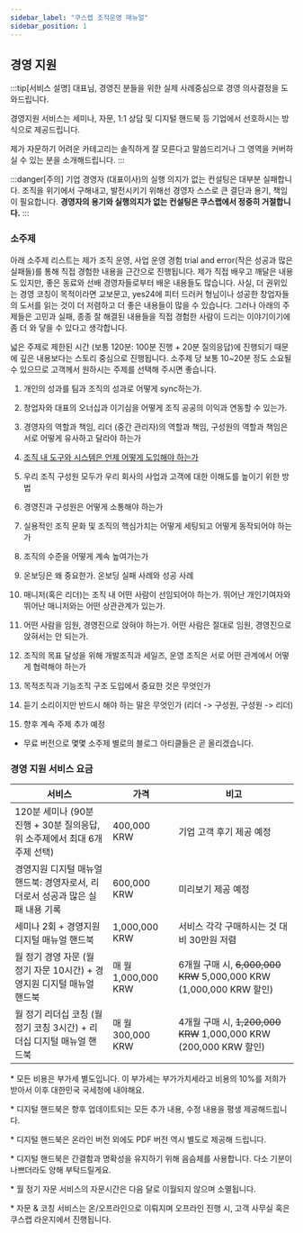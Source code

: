 ```yaml
---
sidebar_label: "쿠스랩 조직운영 매뉴얼"
sidebar_position: 1
---
```


## 경영 지원

:::tip[서비스 설명]
대표님, 경영진 분들을 위한 실제 사례중심으로 경영 의사결정을 도와드립니다.

경영지원 서비스는 세미나, 자문, 1:1 상담 및 디지털 핸드북 등 기업에서 선호하시는 방식으로 제공드립니다.

제가 자문하기 어려운 카테고리는 솔직하게 잘 모른다고 말씀드리거나 그 영역을 커버하실 수 있는 분을 소개해드립니다.
:::

:::danger[주의]
기업 경영자 (대표이사)의 실행 의지가 없는 컨설팅은 대부분 실패합니다. 조직을 위기에서 구해내고, 발전시키기 위해선 경영자 스스로 큰 결단과 용기, 책임이 필요합니다. **경영자의 용기와 실행의지가 없는 컨설팅은 쿠스랩에서 정중히 거절합니다.**
:::

### 소주제

아래 소주제 리스트는 제가 조직 운영, 사업 운영 경험 trial and error(작은 성공과 많은 실패들)를 통해 직접 경험한 내용을 근간으로 진행됩니다. 제가 직접 배우고 깨달은 내용도 있지만, 좋은 동료와 선배 경영자들로부터 배운 내용들도 많습니다. 사실, 더 권위있는 경영 코칭이 목적이라면 교보문고, yes24에 피터 드러커 형님이나 성공한 창업자들의 도서를 읽는 것이 더 저렴하고 더 좋은 내용들이 많을 수 있습니다. 그러나 아래의 주제들은 고민과 실패, 종종 잘 해결된 내용들을 직접 경험한 사람이 드리는 이야기이기에 좀 더 와 닿을 수 있다고 생각합니다.

넓은 주제로 제한된 시간 (보통 120분: 100분 진행 + 20분 질의응답)에 진행되기 때문에 깊은 내용보다는 스토리 중심으로 진행됩니다. 소주제 당 보통 10~20분 정도 소요될 수 있으므로 고객께서 원하시는 주제를 선택해 주시면 좋습니다.

1. 개인의 성과를 팀과 조직의 성과로 어떻게 sync하는가.

2. 창업자와 대표의 오너십과 이기심을 어떻게 조직 공공의 이익과 연동할 수 있는가.

3. 경영자의 역할과 책임, 리더 (중간 관리자)의 역할과 책임, 구성원의 역할과 책임은 서로 어떻게 유사하고 달라야 하는가

4. [조직 내 도구와 시스템은 언제 어떻게 도입해야 하는가](change-process-tools)

5. 우리 조직 구성원 모두가 우리 회사의 사업과 고객에 대한 이해도를 높이기 위한 방법

6. 경영진과 구성원은 어떻게 소통해야 하는가

7. 실용적인 조직 문화 및 조직의 핵심가치는 어떻게 세팅되고 어떻게 동작되어야 하는가

8. 조직의 수준을 어떻게 계속 높여가는가

9. 온보딩은 왜 중요한가. 온보딩 실패 사례와 성공 사례

10. 매니저(혹은 리더)는 조직 내 어떤 사람이 선임되어야 하는가. 뛰어난 개인기여자와 뛰어난 매니저와는 어떤 상관관계가 있는가.

11. 어떤 사람을 임원, 경영진으로 앉혀야 하는가. 어떤 사람은 절대로 임원, 경영진으로 앉혀서는 안 되는가.

12. 조직의 목표 달성을 위해 개발조직과 세일즈, 운영 조직은 서로 어떤 관계에서 어떻게 협력해야 하는가

13. 목적조직과 기능조직 구조 도입에서 중요한 것은 무엇인가

14. 듣기 소리이지만 반드시 해야 하는 말은 무엇인가 (리더 -> 구성원, 구성원 -> 리더)

15. 향후 계속 주제 추가 예정

- 무료 버전으로 몇몇 소주제 별로의 블로그 아티클들은 곧 올리겠습니다.

### 경영 지원 서비스 요금

| 서비스                                                                         | 가격                | 비고                                                                |
| ------------------------------------------------------------------------------ | ------------------- | ------------------------------------------------------------------- |
| 120분 세미나 (90분 진행 + 30분 질의응답, 위 소주제에서 최대 6개 주제 선택)     | 400,000 KRW         | 기업 고객 후기 제공 예정                                            |
| 경영지원 디지털 매뉴얼 핸드북: 경영자로서, 리더로서 성공과 많은 실패 내용 기록 | 600,000 KRW         | 미리보기 제공 예정                                                  |
| 세미나 2회 + 경영지원 디지털 매뉴얼 핸드북                                     | 1,000,000 KRW       | 서비스 각각 구매하시는 것 대비 30만원 저렴                          |
| 월 정기 경영 자문 (월 정기 자문 10시간) + 경영지원 디지털 매뉴얼 핸드북        | 매 월 1,000,000 KRW | 6개월 구매 시, ~~6,000,000 KRW~~ 5,000,000 KRW (1,000,000 KRW 할인) |
| 월 정기 리더십 코칭 (월 정기 코칭 3시간) + 리더십 디지털 매뉴얼 핸드북         | 매 월 300,000 KRW   | 4개월 구매 시, ~~1,200,000 KRW~~ 1,000,000 KRW (200,000 KRW 할인)   |

\* 모든 비용은 부가세 별도입니다. 이 부가세는 부가가치세라고 비용의 10%를 저희가 받아서 이후 대한민국 국세청에 내야해요.

\* 디지털 핸드북은 향후 업데이트되는 모든 추가 내용, 수정 내용을 평생 제공해드립니다.

\* 디지털 핸드북은 온라인 버전 외에도 PDF 버전 역시 별도로 제공해 드립니다.

\* 디지털 핸드북은 간결함과 명확성을 유지하기 위해 음슴체를 사용합니다. 다소 기분이 나쁘더라도 양해 부탁드릴게요.

\* 월 정기 자문 서비스의 자문시간은 다음 달로 이월되지 않으며 소멸됩니다.

\* 자문 & 코칭 서비스는 온/오프라인으로 이뤄지며 오프라인 진행 시, 고객 사무실 혹은 쿠스랩 라운지에서 진행됩니다.
